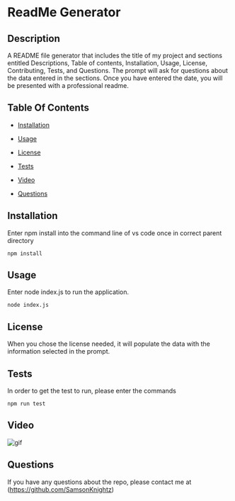 # ReadMe Generator

  ## Description
  
  A README file generator that includes the title of my project and sections entitled Descriptions, Table of contents, Installation, Usage, License, Contributing, Tests, and Questions. The prompt will ask for questions about the data entered in the sections. Once you have entered the date, you will be presented with a professional readme.
  
  ## Table Of Contents
  
  * [Installation](#Installation)
  
  * [Usage](#Usage)
  
  * [License](#License)
  
  * [Tests](#Tests)

  * [Video](#Video)
  
  * [Questions](#Questions)
  
  
  ## Installation

  Enter npm install into the command line of vs code once in correct parent directory

  ```
  npm install
  ```

  ## Usage

  Enter node index.js to run the application.
  
  ```
  node index.js
  ```

  ## License

  When you chose the license needed, it will populate the data with the information selected in the prompt.
  
  ## Tests
  
  In order to get the test to run, please enter the commands
  
  ```
  npm run test
  ```

  ## Video

  ![gif](./assets/readmegeneratorgif.gif)
  
  ## Questions
  
  If you have any questions about the repo, please contact me at (https://github.com/SamsonKnightz)
  
  
  
  
  